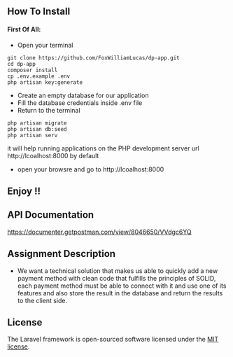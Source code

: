## How To Install

#### First Of All:
- Open your terminal 
``` 
git clone https://github.com/FoxWilliamLucas/dp-app.git
cd dp-app
composer install
cp .env.example .env
php artisan key:generate
```
- Create an empty database for our application
- Fill the database credentials inside .env file
- Return to the terminal
```
php artisan migrate
php artisan db:seed
php artisan serv

```
it will help running applications on the PHP development server url http://lcoalhost:8000 by default

- open your browsre and go to http://lcoalhost:8000
##  Enjoy !!

## API Documentation
https://documenter.getpostman.com/view/8046650/VVdgc6YQ

## Assignment Description
- We want a technical solution that makes us able to quickly add a new payment method with
clean code that fulfills the principles of SOLID, each payment method must be able to connect
with it and use one of its features and also store the result in the database and
return the results to the client side.

## License

The Laravel framework is open-sourced software licensed under the [MIT license](https://opensource.org/licenses/MIT).
